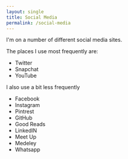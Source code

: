 ```yaml
---
layout: single
title: Social Media
permalink: /social-media
---
```

I'm on a number of different social media sites.

The places I use most frequently are:

- <i class="fab fa-twitter"></i> Twitter
- <i class="fab fa-snapchat" size="5x"></i> Snapchat
- <i class="fab fa-youtube"></i> YouTube

I also use a bit less frequently

- <i class="fab fa-facebook"></i> Facebook
- <i class="fab fa-instagram"></i> Instagram
- <i class="fab fa-pinterest"></i> Pintrest
- <i class="fab fa-github"></i> GitHub
- <i class="fab fa-goodreads"></i> Good Reads
- <i class="fab fa-linkedin"></i> LinkedIN
- <i class="fab fa-meetup"></i> Meet Up
- <i class="fab fa-mendeley"></i> Medeley
- <i class="fab fa-whatsapp"></i> Whatsapp

